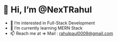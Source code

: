 # 👋 Hi, I’m @NexTRahul
- 👀 I’m interested in Full-Stack Development 
- 🌱 I’m currently learning MERN Stack
- 📫 Reach me at => Mail : rahulpaul0009@gmail.com

<!---
NexTRahul/NexTRahul is a ✨ special ✨ repository because its `README.md` (this file) appears on your GitHub profile.
You can click the Preview link to take a look at your changes.
- 💞️ I’m looking to collaborate on ...
--->
